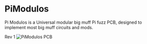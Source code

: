PiModulos
=========

Pi Modulos is a Universal modular big muff Pi fuzz PCB, designed to implement most big muff circuits and mods.

Rev 1
![PiModulos PCB](PiModulos/PCB/PiModulosPCB.png)
